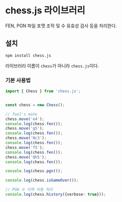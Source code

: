 # chess.js 라이브러리

FEN, PGN 파일 포맷 조작 및 수 유효성 검사 등을 처리한다.

## 설치
```
npm install chess.js
```

라이브러리 이름이 `chess`가 아니라 `chess.js`이다.

### 기본 사용법
```ts
import { Chess } from 'chess.js';


const chess = new Chess();

// fool's mate
chess.move('e4');
console.log(chess.fen());
chess.move('g5');
console.log(chess.fen());
chess.move('Nc3');
console.log(chess.fen());
chess.move('f5');
console.log(chess.fen());
chess.move('Qh5');
console.log(chess.fen());

console.log(chess.pgn());

console.log(chess.isGameOver());

// PGN 수 이력 이동 처리
console.log(chess.history({verbose: true}));
```